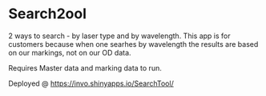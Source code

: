 # Search2ool
2 ways to search - by laser type and by wavelength. This app is for customers because when one searhes by wavelength the results are based on our markings, not on our OD data.

Requires Master data and marking data to run.

Deployed @ https://invo.shinyapps.io/SearchTool/
